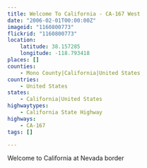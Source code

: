 ```yaml
---
title: Welcome To California - CA-167 West
date: "2006-02-01T00:00:00Z"
imageid: "1160800773"
flickrid: "1160800773"
location:
    latitude: 38.157285
    longitude: -118.793418
places: []
counties:
    - Mono County|California|United States
countries:
    - United States
states:
    - California|United States
highwaytypes:
    - California State Highway
highways:
    - CA-167
tags: []

---
```

Welcome to California at Nevada border